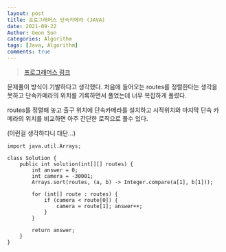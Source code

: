 ```yaml
---
layout: post
title: 프로그래머스 단속카메라 (JAVA)
date: 2021-09-22
Author: Geon Son
categories: Algorithm
tags: [Java, Algorithm]
comments: true
---
```


> [프로그래머스 링크](https://programmers.co.kr/learn/courses/30/lessons/42884)



문제풀이 방식이 기발하다고 생각했다. 처음에 들어오는 routes를 정렬한다는 생각을 못하고
단속카메라의 위치를 기록하면서 풀었는데 너무 복잡하게 풀렸다.

routes를 정렬해 놓고 출구 위치에 단속카메라를 설치하고
시작위치와 마지막 단속 카메라의 위치를 비교하면 아주 간단한 로직으로 풀수 있다.

 (이런걸 생각하다니 대단...)

```
import java.util.Arrays;

class Solution {
    public int solution(int[][] routes) {
        int answer = 0;  
        int camera = -30001;
        Arrays.sort(routes, (a, b) -> Integer.compare(a[1], b[1]));

        for (int[] route : routes) {
            if (camera < route[0]) {
                camera = route[1]; answer++;
            }
        }

        return answer;
    }
}
```
